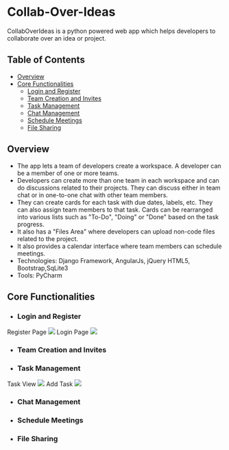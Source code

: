 # Collab-Over-Ideas

CollabOverIdeas is a python powered web app which helps developers to collaborate over an idea or project.

## Table of Contents

- [Overview](#desc)
- [Core Functionalities](#cf)
	- [Login and Register](#login-register)
	- [Team Creation and Invites](#team)
	- [Task Management](#task)
	- [Chat Management](#chat)
	- [Schedule Meetings](#meeting)
	- [File Sharing](#file-sharing)

<a name="desc"></a>
## Overview
- The app lets a team of developers create a workspace. A developer can be a member of one or more teams.
- Developers can create more than one team in each workspace and can do discussions related to their projects. They can discuss either in team chat or in one-to-one chat with other team members.
- They can create cards for each task with due dates, labels, etc. They can also assign team members to that task. Cards can be rearranged into various lists such as "To-Do", "Doing" or "Done" based on the task progress.
- It also has a "Files Area" where developers can upload non-code files related to the project.
- It also provides a calendar interface where team members can schedule meetings.
- Technologies: Django Framework, AngularJs, jQuery HTML5, Bootstrap,SqLite3
- Tools: PyCharm

<a name="cf"></a>
## Core Functionalities
<a name="login-register"></a>
- ### Login and Register
Register Page
![](https://github.com/khushboo1510/collab-over-ideas/blob/master/snapshots/Register.PNG)
Login Page
![](https://github.com/khushboo1510/collab-over-ideas/blob/master/snapshots/Login.PNG)
<a name="team"></a>
- ### Team Creation and Invites
<a name="task"></a>
- ### Task Management
Task View
![](https://github.com/khushboo1510/collab-over-ideas/blob/master/snapshots/task.PNG)
Add Task
![](https://github.com/khushboo1510/collab-over-ideas/blob/master/snapshots/add%20task.PNG)
<a name="chat"></a>
- ### Chat Management
<a name="meeting"></a>
- ### Schedule Meetings
<a name="file-sharing"></a>
- ### File Sharing
